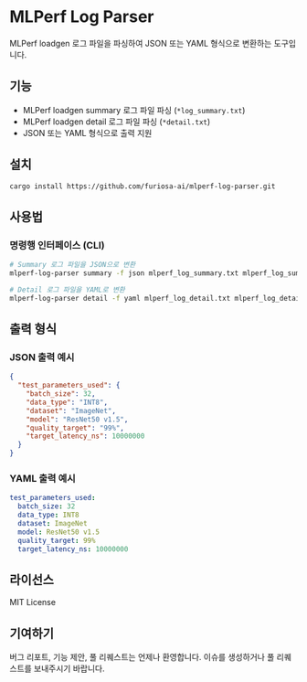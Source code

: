 # MLPerf Log Parser

MLPerf loadgen 로그 파일을 파싱하여 JSON 또는 YAML 형식으로 변환하는 도구입니다.

## 기능

- MLPerf loadgen summary 로그 파일 파싱 (`*log_summary.txt`)
- MLPerf loadgen detail 로그 파일 파싱 (`*detail.txt`) 
- JSON 또는 YAML 형식으로 출력 지원

## 설치

```bash
cargo install https://github.com/furiosa-ai/mlperf-log-parser.git
```

## 사용법

### 명령행 인터페이스 (CLI)

```bash
# Summary 로그 파일을 JSON으로 변환
mlperf-log-parser summary -f json mlperf_log_summary.txt mlperf_log_summary.json

# Detail 로그 파일을 YAML로 변환
mlperf-log-parser detail -f yaml mlperf_log_detail.txt mlperf_log_detail.yaml
```

## 출력 형식

### JSON 출력 예시

```json
{
  "test_parameters_used": {
    "batch_size": 32,
    "data_type": "INT8",
    "dataset": "ImageNet",
    "model": "ResNet50 v1.5",
    "quality_target": "99%",
    "target_latency_ns": 10000000
  }
}
```

### YAML 출력 예시

```yaml
test_parameters_used:
  batch_size: 32
  data_type: INT8
  dataset: ImageNet
  model: ResNet50 v1.5
  quality_target: 99%
  target_latency_ns: 10000000
```

## 라이선스

MIT License

## 기여하기

버그 리포트, 기능 제안, 풀 리퀘스트는 언제나 환영합니다.
이슈를 생성하거나 풀 리퀘스트를 보내주시기 바랍니다.

